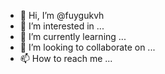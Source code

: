 - 👋 Hi, I’m @fuygukvh
- 👀 I’m interested in ...
- 🌱 I’m currently learning ...
- 💞️ I’m looking to collaborate on ...
- 📫 How to reach me ...

<!---
fuygukvh/fuygukvh is a ✨ special ✨ repository because its `README.md` (this file) appears on your GitHub profile.
You can click the Preview link to take a look at your changes.
--->
